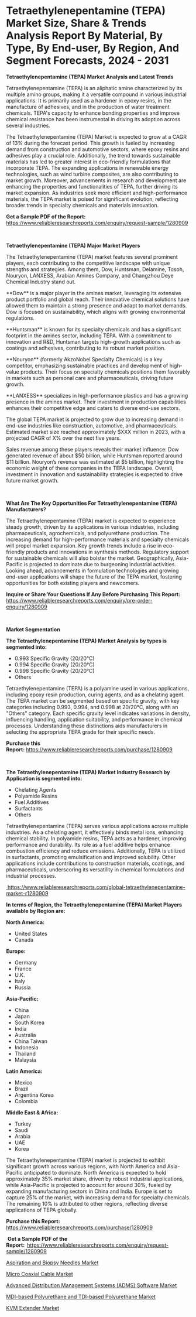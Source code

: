 <p><h1>Tetraethylenepentamine (TEPA) Market Size, Share & Trends Analysis Report By Material, By Type, By End-user, By Region, And Segment Forecasts, 2024 - 2031</h1></p><p><strong>Tetraethylenepentamine (TEPA) Market Analysis and Latest Trends</strong></p>
<p><p>Tetraethylenepentamine (TEPA) is an aliphatic amine characterized by its multiple amino groups, making it a versatile compound in various industrial applications. It is primarily used as a hardener in epoxy resins, in the manufacture of adhesives, and in the production of water treatment chemicals. TEPA's capacity to enhance bonding properties and improve chemical resistance has been instrumental in driving its adoption across several industries.</p><p>The Tetraethylenepentamine (TEPA) Market is expected to grow at a CAGR of 13% during the forecast period. This growth is fueled by increasing demand from construction and automotive sectors, where epoxy resins and adhesives play a crucial role. Additionally, the trend towards sustainable materials has led to greater interest in eco-friendly formulations that incorporate TEPA. The expanding applications in renewable energy technologies, such as wind turbine composites, are also contributing to market growth. Moreover, advancements in research and development are enhancing the properties and functionalities of TEPA, further driving its market expansion. As industries seek more efficient and high-performance materials, the TEPA market is poised for significant evolution, reflecting broader trends in specialty chemicals and materials innovation.</p></p>
<p><strong>Get a Sample PDF of the Report:&nbsp;</strong> <a href="https://www.reliableresearchreports.com/enquiry/request-sample/1280909?utm_campaign=3&utm_medium=2&utm_source=Github&utm_content=ia&utm_term=30092024&utm_id=tetraethylenepentamine-tepa">https://www.reliableresearchreports.com/enquiry/request-sample/1280909</a></p>
<p>&nbsp;</p>
<p><strong>Tetraethylenepentamine (TEPA) Major Market Players</strong></p>
<p><p>The Tetraethylenepentamine (TEPA) market features several prominent players, each contributing to the competitive landscape with unique strengths and strategies. Among them, Dow, Huntsman, Delamine, Tosoh, Nouryon, LANXESS, Arabian Amines Company, and Changzhou Deye Chemical Industry stand out.</p><p>**Dow** is a major player in the amines market, leveraging its extensive product portfolio and global reach. Their innovative chemical solutions have allowed them to maintain a strong presence and adapt to market demands. Dow is focused on sustainability, which aligns with growing environmental regulations.</p><p>**Huntsman** is known for its specialty chemicals and has a significant footprint in the amines sector, including TEPA. With a commitment to innovation and R&D, Huntsman targets high-growth applications such as coatings and adhesives, contributing to its robust market position.</p><p>**Nouryon** (formerly AkzoNobel Specialty Chemicals) is a key competitor, emphasizing sustainable practices and development of high-value products. Their focus on specialty chemicals positions them favorably in markets such as personal care and pharmaceuticals, driving future growth.</p><p>**LANXESS** specializes in high-performance plastics and has a growing presence in the amines market. Their investment in production capabilities enhances their competitive edge and caters to diverse end-use sectors.</p><p>The global TEPA market is projected to grow due to increasing demand in end-use industries like construction, automotive, and pharmaceuticals. Estimated market size reached approximately $XXX million in 2023, with a projected CAGR of X% over the next five years.</p><p>Sales revenue among these players reveals their market influence: Dow generated revenue of about $50 billion, while Huntsman reported around $11 billion. Nouryon’s revenue was estimated at $5 billion, highlighting the economic weight of these companies in the TEPA landscape. Overall, investment in innovation and sustainability strategies is expected to drive future market growth.</p></p>
<p>&nbsp;</p>
<p><strong>What Are The Key Opportunities For Tetraethylenepentamine (TEPA) Manufacturers?</strong></p>
<p><p>The Tetraethylenepentamine (TEPA) market is expected to experience steady growth, driven by its applications in various industries, including pharmaceuticals, agrochemicals, and polyurethane production. The increasing demand for high-performance materials and specialty chemicals will propel market expansion. Key growth trends include a rise in eco-friendly products and innovations in synthesis methods. Regulatory support for sustainable chemicals will also bolster the market. Geographically, Asia-Pacific is projected to dominate due to burgeoning industrial activities. Looking ahead, advancements in formulation technologies and growing end-user applications will shape the future of the TEPA market, fostering opportunities for both existing players and newcomers.</p></p>
<p><strong>Inquire or Share Your Questions If Any Before Purchasing This Report:</strong> <a href="https://www.reliableresearchreports.com/enquiry/pre-order-enquiry/1280909?utm_campaign=3&utm_medium=2&utm_source=Github&utm_content=ia&utm_term=30092024&utm_id=tetraethylenepentamine-tepa">https://www.reliableresearchreports.com/enquiry/pre-order-enquiry/1280909</a></p>
<p>&nbsp;</p>
<p><strong>Market Segmentation</strong></p>
<p><strong>The Tetraethylenepentamine (TEPA) Market Analysis by types is segmented into:</strong></p>
<p><ul><li>0.993 Specific Gravity (20/20℃)</li><li>0.994 Specific Gravity (20/20℃)</li><li>0.998 Specific Gravity (20/20℃)</li><li>Others</li></ul></p>
<p><p>Tetraethylenepentamine (TEPA) is a polyamine used in various applications, including epoxy resin production, curing agents, and as a chelating agent. The TEPA market can be segmented based on specific gravity, with key categories including 0.993, 0.994, and 0.998 at 20/20℃, along with an "Others" category. Each specific gravity level indicates variations in density, influencing handling, application suitability, and performance in chemical processes. Understanding these distinctions aids manufacturers in selecting the appropriate TEPA grade for their specific needs.</p></p>
<p><strong>Purchase this Report:&nbsp;</strong><a href="https://www.reliableresearchreports.com/purchase/1280909?utm_campaign=3&utm_medium=2&utm_source=Github&utm_content=ia&utm_term=30092024&utm_id=tetraethylenepentamine-tepa">https://www.reliableresearchreports.com/purchase/1280909</a></p>
<p>&nbsp;</p>
<p><strong>The Tetraethylenepentamine (TEPA) Market Industry Research by Application is segmented into:</strong></p>
<p><ul><li>Chelating Agents</li><li>Polyamide Resins</li><li>Fuel Additives</li><li>Surfactants</li><li>Others</li></ul></p>
<p><p>Tetraethylenepentamine (TEPA) serves various applications across multiple industries. As a chelating agent, it effectively binds metal ions, enhancing chemical stability. In polyamide resins, TEPA acts as a hardener, improving performance and durability. Its role as a fuel additive helps enhance combustion efficiency and reduce emissions. Additionally, TEPA is utilized in surfactants, promoting emulsification and improved solubility. Other applications include contributions to construction materials, coatings, and pharmaceuticals, underscoring its versatility in chemical formulations and industrial processes.</p></p>
<p><a href="https://www.reliableresearchreports.com/global-tetraethylenepentamine-market-r1280909?utm_campaign=3&utm_medium=2&utm_source=Github&utm_content=ia&utm_term=30092024&utm_id=tetraethylenepentamine-tepa">&nbsp;https://www.reliableresearchreports.com/global-tetraethylenepentamine-market-r1280909</a></p>
<p><strong>In terms of Region, the Tetraethylenepentamine (TEPA) Market Players available by Region are:</strong></p>
<p>
    <p> <strong> North America: </strong>
        <ul>
            <li>United States</li>
            <li>Canada</li>
        </ul>
        </p> 
    <p> <strong> Europe: </strong>
        <ul>
            <li>Germany</li>
            <li>France</li>
            <li>U.K.</li>
            <li>Italy</li>
            <li>Russia</li>
        </ul>
        </p> 
    <p> <strong> Asia-Pacific: </strong>
        <ul>
            <li>China</li>
            <li>Japan</li>
            <li>South Korea</li>
            <li>India</li>
            <li>Australia</li>
            <li>China Taiwan</li>
            <li>Indonesia</li>
            <li>Thailand</li>
            <li>Malaysia</li>
        </ul>
        </p> 
    <p> <strong> Latin America: </strong>
        <ul>
            <li>Mexico</li>
            <li>Brazil</li>
            <li>Argentina Korea</li>
            <li>Colombia</li>
        </ul>
        </p> 
    <p> <strong> Middle East & Africa: </strong>
        <ul>
            <li>Turkey</li>
            <li>Saudi</li>
            <li>Arabia</li>
            <li>UAE</li>
            <li>Korea</li>
        </ul>
    </p>
    </p>
<p><p>The Tetraethylenepentamine (TEPA) market is projected to exhibit significant growth across various regions, with North America and Asia-Pacific anticipated to dominate. North America is expected to hold approximately 35% market share, driven by robust industrial applications, while Asia-Pacific is projected to account for around 30%, fueled by expanding manufacturing sectors in China and India. Europe is set to capture 25% of the market, with increasing demand for specialty chemicals. The remaining 10% is attributed to other regions, reflecting diverse applications of TEPA globally.</p></p>
<p><strong>Purchase this Report: </strong><a href="https://www.reliableresearchreports.com/purchase/1280909?utm_campaign=3&utm_medium=2&utm_source=Github&utm_content=ia&utm_term=30092024&utm_id=tetraethylenepentamine-tepa">https://www.reliableresearchreports.com/purchase/1280909</a></p>
<p>&nbsp;<strong>Get a Sample PDF of the Report:&nbsp;&nbsp;</strong><a href="https://www.reliableresearchreports.com/enquiry/request-sample/1280909?utm_campaign=3&utm_medium=2&utm_source=Github&utm_content=ia&utm_term=30092024&utm_id=tetraethylenepentamine-tepa">https://www.reliableresearchreports.com/enquiry/request-sample/1280909</a></p>
<p><strong></strong></p>
<p><p><a href="https://www.linkedin.com/pulse/aspiration-biopsy-needles-market-research-report-forecast-growth-muule?utm_campaign=3&utm_medium=2&utm_source=Github&utm_content=ia&utm_term=30092024&utm_id=tetraethylenepentamine-tepa">Aspiration and Biopsy Needles Market</a></p><p><a href="https://issuu.com/reportprime-2/docs/micro-coaxial-cable-market-size-203_ff3c1b72aa2d82?utm_campaign=3&utm_medium=2&utm_source=Github&utm_content=ia&utm_term=30092024&utm_id=tetraethylenepentamine-tepa">Micro Coaxial Cable Market</a></p><p><a href="https://github.com/WayneGriffin411/Market-Research-Report-List-1/blob/main/advanced-distribution-management-systems-adms-software-market.md?utm_campaign=3&utm_medium=2&utm_source=Github&utm_content=ia&utm_term=30092024&utm_id=tetraethylenepentamine-tepa">Advanced Distribution Management Systems (ADMS) Software Market</a></p><p><a href="https://github.com/lambertr3e8v/Market-Research-Report-List-1/blob/main/mdi-based-polyurethane-and-tdi-based-polyurethane-market.md?utm_campaign=3&utm_medium=2&utm_source=Github&utm_content=ia&utm_term=30092024&utm_id=tetraethylenepentamine-tepa">MDI-based Polyurethane and TDI-based Polyurethane Market</a></p><p><a href="https://issuu.com/reportprime-2/docs/kvm-extender-market-size-2030.pptx_b5753044af7709?utm_campaign=3&utm_medium=2&utm_source=Github&utm_content=ia&utm_term=30092024&utm_id=tetraethylenepentamine-tepa">KVM Extender Market</a></p></p>